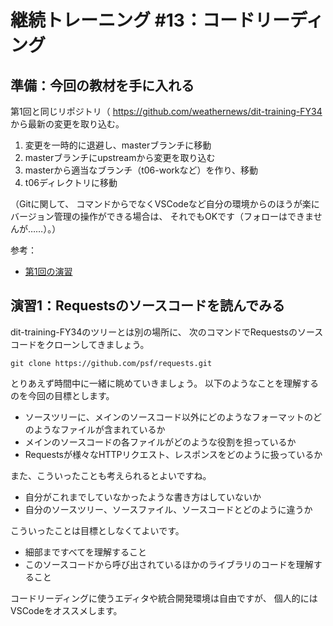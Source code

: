 # 継続トレーニング #13：コードリーディング

## 準備：今回の教材を手に入れる

第1回と同じリポジトリ（ https://github.com/weathernews/dit-training-FY34 から最新の変更を取り込む。

1. 変更を一時的に退避し、masterブランチに移動
2. masterブランチにupstreamから変更を取り込む
3. masterから適当なブランチ（t06-workなど）を作り、移動
4. t06ディレクトリに移動

（Gitに関して、
コマンドからでなくVSCodeなど自分の環境からのほうが楽にバージョン管理の操作ができる場合は、
それでもOKです（フォローはできませんが……）。）

参考：

* [第1回の演習](t01-version-control-exercise.md)


## 演習1：Requestsのソースコードを読んでみる

dit-training-FY34のツリーとは別の場所に、
次のコマンドでRequestsのソースコードをクローンしてきましょう。

```
git clone https://github.com/psf/requests.git
```

とりあえず時間中に一緒に眺めていきましょう。
以下のようなことを理解するのを今回の目標とします。

* ソースツリーに、メインのソースコード以外にどのようなフォーマットのどのようなファイルが含まれているか
* メインのソースコードの各ファイルがどのような役割を担っているか
* Requestsが様々なHTTPリクエスト、レスポンスをどのように扱っているか

また、こういったことも考えられるとよいですね。

* 自分がこれまでしていなかったような書き方はしていないか
* 自分のソースツリー、ソースファイル、ソースコードとどのように違うか

こういったことは目標としなくてよいです。

* 細部まですべてを理解すること
* このソースコードから呼び出されているほかのライブラリのコードを理解すること

コードリーディングに使うエディタや統合開発環境は自由ですが、
個人的にはVSCodeをオススメします。
